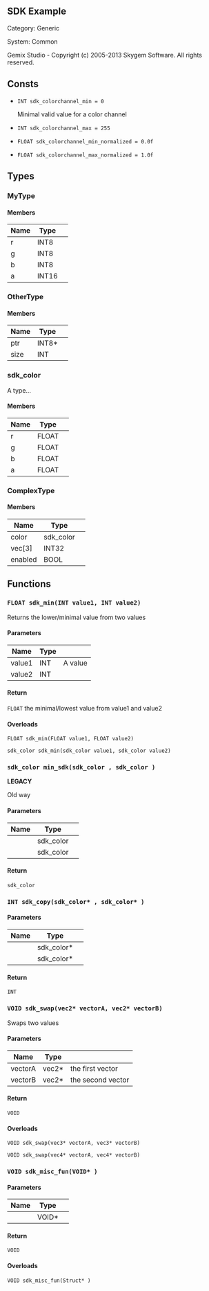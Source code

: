 SDK Example
-----------

Category: Generic

System: Common



Gemix Studio - Copyright (c) 2005-2013 Skygem Software. All rights reserved.
 

## Consts

 * `INT sdk_colorchannel_min = 0`
	
	Minimal valid value for a color channel
	
 * `INT sdk_colorchannel_max = 255`
 * `FLOAT sdk_colorchannel_min_normalized = 0.0f`
 * `FLOAT sdk_colorchannel_max_normalized = 1.0f`


## Types

### MyType

#### Members

| Name              | Type        |                                      |
|-------------------|-------------|--------------------------------------|
| r                 | INT8        |                                      |
| g                 | INT8        |                                      |
| b                 | INT8        |                                      |
| a                 | INT16       |                                      |

### OtherType

#### Members

| Name              | Type        |                                      |
|-------------------|-------------|--------------------------------------|
| ptr               | INT8*       |                                      |
| size              | INT         |                                      |

### sdk_color

 A type... 

#### Members

| Name              | Type        |                                      |
|-------------------|-------------|--------------------------------------|
| r                 | FLOAT       |                                      |
| g                 | FLOAT       |                                      |
| b                 | FLOAT       |                                      |
| a                 | FLOAT       |                                      |

### ComplexType

#### Members

| Name              | Type        |                                      |
|-------------------|-------------|--------------------------------------|
| color             | sdk_color   |                                      |
| vec[3]            | INT32       |                                      |
| enabled           | BOOL        |                                      |



## Functions

### `FLOAT sdk_min(INT value1, INT value2)`


Returns the lower/minimal value from two values



#### Parameters

| Name              | Type        |                                      |
|-------------------|-------------|--------------------------------------|
| value1            | INT         | A value                              |
| value2            | INT         |                                      |

#### Return

`FLOAT` the minimal/lowest value from value1 and value2

#### Overloads

```gemix
FLOAT sdk_min(FLOAT value1, FLOAT value2)
```
```gemix
sdk_color sdk_min(sdk_color value1, sdk_color value2)
```


### `sdk_color min_sdk(sdk_color , sdk_color )`

**LEGACY**

Old way

#### Parameters

| Name              | Type        |                                      |
|-------------------|-------------|--------------------------------------|
|                   | sdk_color   |                                      |
|                   | sdk_color   |                                      |

#### Return

`sdk_color`



### `INT sdk_copy(sdk_color* , sdk_color* )`

#### Parameters

| Name              | Type        |                                      |
|-------------------|-------------|--------------------------------------|
|                   | sdk_color*  |                                      |
|                   | sdk_color*  |                                      |

#### Return

`INT`



### `VOID sdk_swap(vec2* vectorA, vec2* vectorB)`


Swaps two values


#### Parameters

| Name              | Type        |                                      |
|-------------------|-------------|--------------------------------------|
| vectorA           | vec2*       | the first vector                     |
| vectorB           | vec2*       | the second vector                    |

#### Return

`VOID`

#### Overloads

```gemix
VOID sdk_swap(vec3* vectorA, vec3* vectorB)
```
```gemix
VOID sdk_swap(vec4* vectorA, vec4* vectorB)
```


### `VOID sdk_misc_fun(VOID* )`

#### Parameters

| Name              | Type        |                                      |
|-------------------|-------------|--------------------------------------|
|                   | VOID*       |                                      |

#### Return

`VOID`

#### Overloads

```gemix
VOID sdk_misc_fun(Struct* )
```


